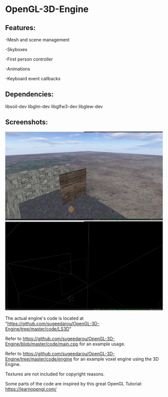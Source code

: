 # OpenGL-3D-Engine

## Features:

-Mesh and scene management

-Skyboxes

-First person controller

-Animations

-Keyboard event callbacks


## Dependencies:

libsoil-dev
libglm-dev
libglfw3-dev
libglew-dev

## Screenshots:
![ScreenShot](screenshot1.png)
![ScreenShot](screenshot2.png)

The actual engine's code is located at "https://github.com/sugeedarou/OpenGL-3D-Engine/tree/master/code/LS3D"

Refer to https://github.com/sugeedarou/OpenGL-3D-Engine/blob/master/code/main.cpp for an example usage.

Refer to https://github.com/sugeedarou/OpenGL-3D-Engine/tree/master/code/engine for an example voxel engine using the 3D Engine.

Textures are not included for copyright reasons.

Some parts of the code are inspired by this great OpenGL Tutorial: https://learnopengl.com/
